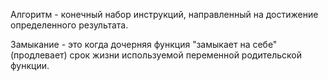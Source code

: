 Алгоритм - конечный набор инструкций, направленный на достижение определенного результата.

Замыкание - это когда дочерняя функция "замыкает на себе" (продлевает) срок жизни используемой переменной родительской функции.